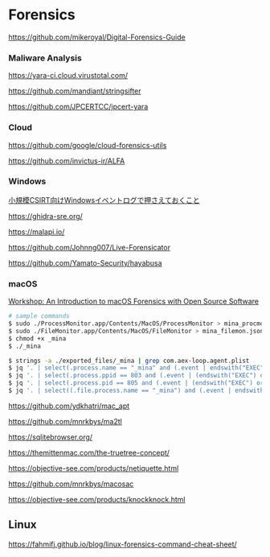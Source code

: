 # Forensics

https://github.com/mikeroyal/Digital-Forensics-Guide

### Maliware Analysis

https://yara-ci.cloud.virustotal.com/

https://github.com/mandiant/stringsifter

https://github.com/JPCERTCC/jpcert-yara

### Cloud

https://github.com/google/cloud-forensics-utils

https://github.com/invictus-ir/ALFA

### Windows

[小規模CSIRT向けWindowsイベントログで押さえておくこと](https://ierae.co.jp/blog/csirt_windows_event_log/)

https://ghidra-sre.org/

https://malapi.io/

https://github.com/Johnng007/Live-Forensicator

https://github.com/Yamato-Security/hayabusa

### macOS

[Workshop: An Introduction to macOS Forensics with Open Source Software](https://jsac.jpcert.or.jp/archive/2022/pdf/JSAC2022_workshop_macOS-forensic_jp.pdf)

```bash
# sample commands
$ sudo ./ProcessMonitor.app/Contents/MacOS/ProcessMonitor > mina_procmon.json
$ sudo ./FileMonitor.app/Contents/MacOS/FileMonitor > mina_filemon.json
$ chmod +x _mina
$ ./_mina

$ strings -a ./exported_files/_mina | grep com.aex-loop.agent.plist
$ jq '. | select(.process.name == "_mina" and (.event | endswith("EXEC")))' json/mina_procmon.json 2>/dev/null
$ jq '. | select(.process.ppid == 803 and (.event | (endswith("EXEC") or endswith("FORK"))))' json/mina_procmon.json 2>/dev/null
$ jq '. | select(.process.pid == 805 and (.event | (endswith("EXEC") or endswith("FORK"))))' json/mina_procmon.json 2>/dev/null
$ jq '. | select((.file.process.name == "_mina") and (.event | endswith("CREATE")))' json/mina_filemon.json 2>/dev/null
```

https://github.com/ydkhatri/mac_apt

https://github.com/mnrkbys/ma2tl

https://sqlitebrowser.org/

https://themittenmac.com/the-truetree-concept/

https://objective-see.com/products/netiquette.html

https://github.com/mnrkbys/macosac

https://objective-see.com/products/knockknock.html

## Linux

https://fahmifj.github.io/blog/linux-forensics-command-cheat-sheet/

